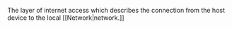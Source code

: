 The layer of internet access which describes the connection from the host device to the local [[Network|network.]]